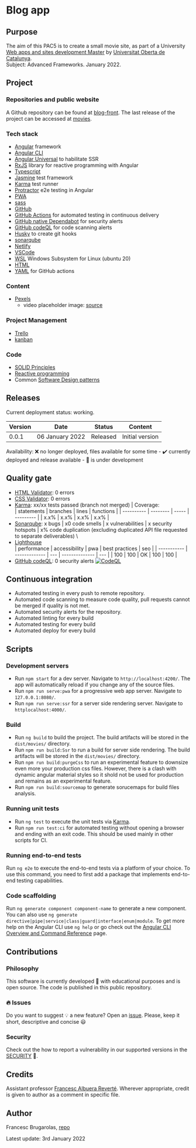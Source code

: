 # Blog app

## Purpose

The aim of this PAC5 is to create a small movie site, as part of a University
[Web apps and sites development Master](https://estudis.uoc.edu/ca/masters-universitaris/desenvolupament-llocs-aplicacions-web/presentacio)
by [Universitat Oberta de Catalunya](http://uoc.edu). \
Subject: Advanced Frameworks. January 2022.

## Project

### Repositories and public website

A Github repository can be found at [blog-front](https://github.com/fcesc-code/movies.git).
The last release of the project can be accessed at [movies](https://movies-337310.firebaseapp.com/).

### Tech stack

- [Angular](https://angular.io/) framework
- [Angular CLI](https://angular.io/cli)
- [Angular Universal](https://angular.io/guide/universal) to habilitate SSR
- [RxJS](https://rxjs.dev/guide/overview) library for reactive programming with Angular
- [Typescript](https://www.typescriptlang.org/)
- [Jasmine](https://jasmine.github.io/) test framework
- [Karma](https://karma-runner.github.io/) test runner
- [Protractor](https://www.protractortest.org/#/) e2e testing in Angular
- [PWA](https://web.dev/progressive-web-apps/)
- [sass](https://sass-lang.com/)
- [GitHub](https://github.com/)
- [GitHub Actions](https://github.com/features/actions) for automated testing in continuous delivery
- [GitHub native Dependabot](https://dependabot.com/) for security alerts
- [GitHub codeQL](https://github.com/github/codeql) for code scanning alerts
- [Husky](https://typicode.github.io/husky/#/) to create git hooks
- [sonarqube](https://www.sonarqube.org/)
- [Netlify](https://netlify.com)
- [VSCode](https://code.visualstudio.com/)
- [WSL](https://docs.microsoft.com/en-us/windows/wsl/about) Windows Subsystem for Linux (ubuntu 20)
- [HTML](https://html.spec.whatwg.org/)
- [YAML](https://yaml.org/) for GitHub actions

### Content

- [Pexels](https://www.pexels.com/)
  - video placeholder image: [source](https://www.pexels.com/photo/pexels-obregonia-d-toretto-918281/)

### Project Management

- [Trello](https://trello.com/)
- [kanban](https://en.wikipedia.org/wiki/Kanban)

### Code

- [SOLID Principles](https://en.wikipedia.org/wiki/SOLID)
- [Reactive programming](https://en.wikipedia.org/wiki/Reactive_programming)
- Common [Software Design patterns](https://en.wikipedia.org/wiki/Software_design_pattern)

## Releases

Current deployment status: working.

| Version | Date            | Status   | Content         |
| ------- | --------------- | -------- | --------------- |
| 0.0.1   | 06 January 2022 | Released | Initial version |

Availability:
:x: no longer deployed, files available for some time - ✔️ currently deployed and release available - :construction: is under development

## Quality gate

- [HTML Validator](https://jigsaw.w3.org/css-validator/): 0 errors
- [CSS Validator](https://jigsaw.w3.org/css-validator/validator): 0 errors
- [Karma](https://karma-runner.github.io/): xx/xx tests passed (branch not merged) | Coverage: \
  | statements | branches | lines | functions |
  | ---------- | -------- | ----- | --------- |
  | x.x% | x.x% | x.x% | x.x% |
- [Sonarqube](https://www.sonarqube.org/): x bugs | x0 code smells | x vulnerabilities | x security hotspots | x% code duplication (excluding duplicated API file requested to separate deliverables) \
- [Lighthouse](https://github.com/GoogleChrome/lighthouse) \
  | performance | accessibility | pwa | best practices | seo |
  | ----------- | ------------- | --- | -------------- | --- |
  | 100 | 100 | OK | 100 | 100 |
- [GitHub codeQL](https://github.com/github/codeql): 0 security alerts [![CodeQL](https://github.com/fcesc-code/movies/actions/workflows/codeql-analysis.yml/badge.svg)](https://github.com/fcesc-code/movies/actions/workflows/codeql-analysis.yml)

## Continuous integration

- Automated testing in every push to remote repository.
- Automated code scanning to measure code quality, pull requests cannot be merged if quality is not met.
- Automated security alerts for the repository.
- Automated linting for every build
- Automated testing for every build
- Automated deploy for every build

## Scripts

### Development servers

- Run `npm start` for a dev server. Navigate to `http://localhost:4200/`. The app will automatically reload if you change any of the source files.
- Run `npm run serve:pwa` for a progressive web app server. Navigate to `127.0.0.1:8080/`.
- Run `npm run serve:ssr` for a server side rendering server. Navigate to `httplocalhost:4000/`.

### Build

- Run `ng build` to build the project. The build artifacts will be stored in the `dist/movies/` directory.
- Run `npm run build:Ssr` to run a build for server side rendering. The build artifacts will be stored in the `dist/movies/` directory.
- Run `npm run build:purgeCss` to run an experimental feature to downsize even more your production css files. However, there is a clash with dynamic angular material styles so it shold not be used for production and remains as an experimental feature.
- Run `npm run build:sourcemap` to generate sorucemaps for build files analysis.

### Running unit tests

- Run `ng test` to execute the unit tests via [Karma](https://karma-runner.github.io).
- Run `npm run test:ci` for automated testing without opening a browser and ending with an exit code. This should be used mainly in other scripts for CI.

### Running end-to-end tests

Run `ng e2e` to execute the end-to-end tests via a platform of your choice. To use this command, you need to first add a package that implements end-to-end testing capabilities.

### Code scaffolding

Run `ng generate component component-name` to generate a new component. You can also use `ng generate directive|pipe|service|class|guard|interface|enum|module`.
To get more help on the Angular CLI use `ng help` or go check out the [Angular CLI Overview and Command Reference](https://angular.io/cli) page.

## Contributions

### Philosophy

This software is currently developed :construction: with educational purposes and is open source. The code is published in this public repository.

### :fire: Issues

Do you want to suggest :bulb: a new feature? Open an [issue](https://github.com/fcesc-code/movies/issues).
Please, keep it short, descriptive and concise :smiley:

### Security

Check out the how to report a vulnerability in our supported versions in the [SECURITY](https://github.com/fcesc-code/movies/blob/main/SECURITY.md) :open_book:.

## Credits

Assistant professor [Francesc Albuera Reverté](https://campus.uoc.edu/rb/PERFIL20/profile/429300?s=2209f6e4bc33018fa1c11ff4a5b0155bf3c80342c5afe2459e9234430545bfa178d24210c97bb72689d6c22d6b5c504c3c675f64bdd04cad4dc6254b9970d991).
Wherever appropriate, credit is given to author as a comment in specific file.

## Author

Francesc Brugarolas, [repo](https://github.com/fcesc-code/)

Latest update: 3rd January 2022

